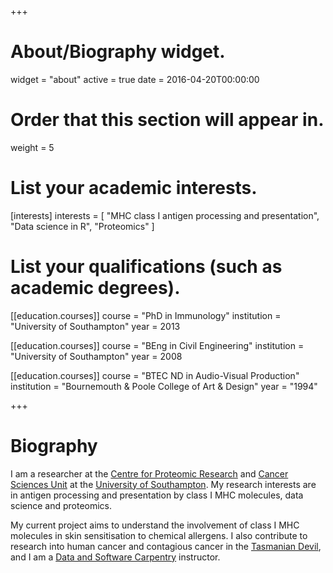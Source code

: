 +++
# About/Biography widget.
widget = "about"
active = true
date = 2016-04-20T00:00:00

# Order that this section will appear in.
weight = 5

# List your academic interests.
[interests]
  interests = [
    "MHC class I antigen processing and presentation",
    "Data science in R",
    "Proteomics"
  ]

# List your qualifications (such as academic degrees).
[[education.courses]]
  course = "PhD in Immunology"
  institution = "University of Southampton"
  year = 2013

[[education.courses]]
  course = "BEng in Civil Engineering"
  institution = "University of Southampton"
  year = 2008
  
[[education.courses]]
  course = "BTEC ND in Audio-Visual Production"
  institution = "Bournemouth & Poole College of Art & Design"
  year = "1994"
  
+++

# Biography

I am a researcher at the [Centre for Proteomic Research](http://www.proteome.soton.ac.uk/) and [Cancer Sciences Unit](http://www.som.soton.ac.uk/research/cancersciences/) at the 
[University of Southampton](https://www.soton.ac.uk). My research interests are 
in antigen processing and presentation by class I MHC molecules, data science 
and proteomics.

My current project aims to understand the involvement of class I MHC molecules
in skin sensitisation to chemical allergens. I also contribute to research into
human cancer and contagious cancer in the
[Tasmanian Devil](https://www.southampton.ac.uk/biosci/research/projects/identifying-peptide-candidates-for-a-vaccine-against-the-contagious-cancer.page), and I am a [Data and Software Carpentry](https://carpentries.org/) instructor. 